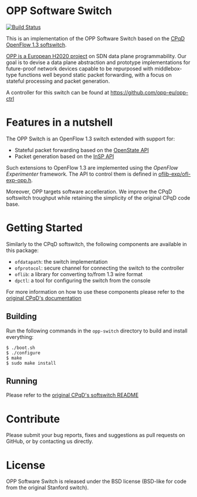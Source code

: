 # OPP Software Switch

[![Build Status](https://travis-ci.org/opp-eu/opp-switch.svg?branch=master)](https://travis-ci.org/opp-eu/opp-switch)

This is an implementation of the OPP Software Switch based on the [CPqD OpenFlow 1.3 softswitch][ofss13].

[OPP is a European H2020 project][opp] on SDN data plane programmability. Our goal is to devise a data plane abstraction and prototype implementations for future-proof network devices capable to be repurposed with middlebox-type functions well beyond static packet forwarding, with a focus on stateful processing and packet generation.

A controller for this switch can be found at https://github.com/opp-eu/opp-ctrl

# Features in a nutshell

The OPP Switch is an OpenFlow 1.3 switch extended with support for:
* Stateful packet forwarding based on the [OpenState API][openstate]
* Packet generation based on the [InSP API][insp]

Such extensions to OpenFlow 1.3 are implemented using the *OpenFlow Experimenter* framework. The API to control them is defined in [oflib-exp/ofl-exp-opp.h](oflib-exp/ofl-exp-opp.h).

Moreover, OPP targets software accelleration. We improve the CPqD softswitch troughput while retaining the simplicity of the original CPqD code base.

# Getting Started

Similarly to the CPqD softswitch, the following components are available in this package:
* `ofdatapath`: the switch implementation
* `ofprotocol`: secure channel for connecting the switch to the controller
* `oflib`: a library for converting to/from 1.3 wire format
* `dpctl`: a tool for configuring the switch from the console

For more information on how to use these components please refer to the [original CPqD's documentation][ofss13]

## Building

Run the following commands in the `opp-switch` directory to build and install everything:

    $ ./boot.sh
    $ ./configure
    $ make
    $ sudo make install

## Running

Please refer to the [original CPqD's softswitch README][ofss13-readme]

# Contribute
Please submit your bug reports, fixes and suggestions as pull requests on
GitHub, or by contacting us directly.

# License
OPP Software Switch is released under the BSD license (BSD-like for
code from the original Stanford switch).

[opp]: http://www.opp-project.eu/
[openstate]: http://openstate-sdn.org/pub/openstate-ccr.pdf
[insp]: http://conferences.sigcomm.org/sosr/2016/papers/sosr_paper42.pdf
[ofss13]: http://cpqd.github.io/ofsoftswitch13/
[ofss13-readme]: https://github.com/CPqD/ofsoftswitch13/blob/master/README.md
[compileubuntu14]: http://tocai.dia.uniroma3.it/compunet-wiki/index.php/Installing_and_setting_up_OpenFlow_tools
